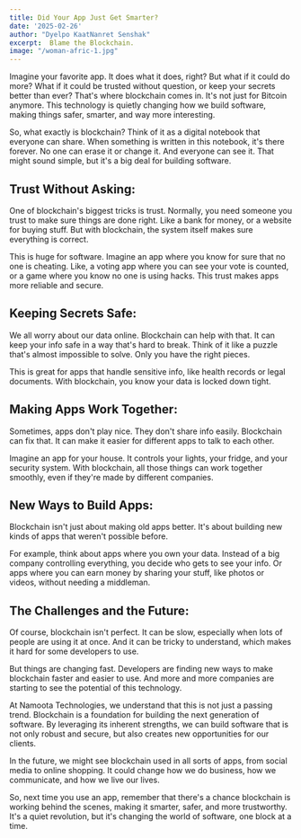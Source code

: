 ```yaml
---
title: Did Your App Just Get Smarter?
date: '2025-02-26'
author: "Dyelpo KaatNanret Senshak"
excerpt:  Blame the Blockchain.
image: "/woman-afric-1.jpg"
---
```


Imagine your favorite app. It does what it does, right? But what if it could do more? What if it could be trusted without question, or keep your secrets better than ever? That's where blockchain comes in. It's not just for Bitcoin anymore. This technology is quietly changing how we build software, making things safer, smarter, and way more interesting.   

So, what exactly is blockchain? Think of it as a digital notebook that everyone can share. When something is written in this notebook, it's there forever. No one can erase it or change it. And everyone can see it. That might sound simple, but it's a big deal for building software.

## **Trust Without Asking:**

One of blockchain's biggest tricks is trust. Normally, you need someone you trust to make sure things are done right. Like a bank for money, or a website for buying stuff. But with blockchain, the system itself makes sure everything is correct.

This is huge for software. Imagine an app where you know for sure that no one is cheating. Like, a voting app where you can see your vote is counted, or a game where you know no one is using hacks. This trust makes apps more reliable and secure.

## **Keeping Secrets Safe:**

We all worry about our data online. Blockchain can help with that. It can keep your info safe in a way that's hard to break. Think of it like a puzzle that's almost impossible to solve. Only you have the right pieces.

This is great for apps that handle sensitive info, like health records or legal documents. With blockchain, you know your data is locked down tight.

## **Making Apps Work Together:**

Sometimes, apps don't play nice. They don't share info easily. Blockchain can fix that. It can make it easier for different apps to talk to each other.

Imagine an app for your house. It controls your lights, your fridge, and your security system. With blockchain, all those things can work together smoothly, even if they're made by different companies.

## **New Ways to Build Apps:**

Blockchain isn't just about making old apps better. It's about building new kinds of apps that weren't possible before.

For example, think about apps where you own your data. Instead of a big company controlling everything, you decide who gets to see your info. Or apps where you can earn money by sharing your stuff, like photos or videos, without needing a middleman.

## **The Challenges and the Future:**

Of course, blockchain isn't perfect. It can be slow, especially when lots of people are using it at once. And it can be tricky to understand, which makes it hard for some developers to use.

But things are changing fast. Developers are finding new ways to make blockchain faster and easier to use. And more and more companies are starting to see the potential of this technology.

At Namoota Technologies, we understand that this is not just a passing trend. Blockchain is a foundation for building the next generation of software. By leveraging its inherent strengths, we can build software that is not only robust and secure, but also creates new opportunities for our clients.   

In the future, we might see blockchain used in all sorts of apps, from social media to online shopping. It could change how we do business, how we communicate, and how we live our lives.

So, next time you use an app, remember that there's a chance blockchain is working behind the scenes, making it smarter, safer, and more trustworthy. It's a quiet revolution, but it's changing the world of software, one block at a time.  
